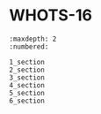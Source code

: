 # WHOTS-16  

```{toctree} 
:maxdepth: 2
:numbered:

1_section
2_section
3_section
4_section
5_section
6_section

```
